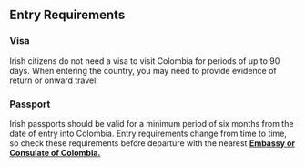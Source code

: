 ## Entry Requirements

### **Visa**

Irish citizens do not need a visa to visit Colombia for periods of up to 90 days. When entering the country, you may need to provide evidence of return or onward travel.

### **Passport**

Irish passports should be valid for a minimum period of six months from the date of entry into Colombia. Entry requirements change from time to time, so check these requirements before departure with the nearest [**Embassy or Consulate of Colombia.**](https://www.cancilleria.gov.co/embajadas-consulados-colombia-exterior)